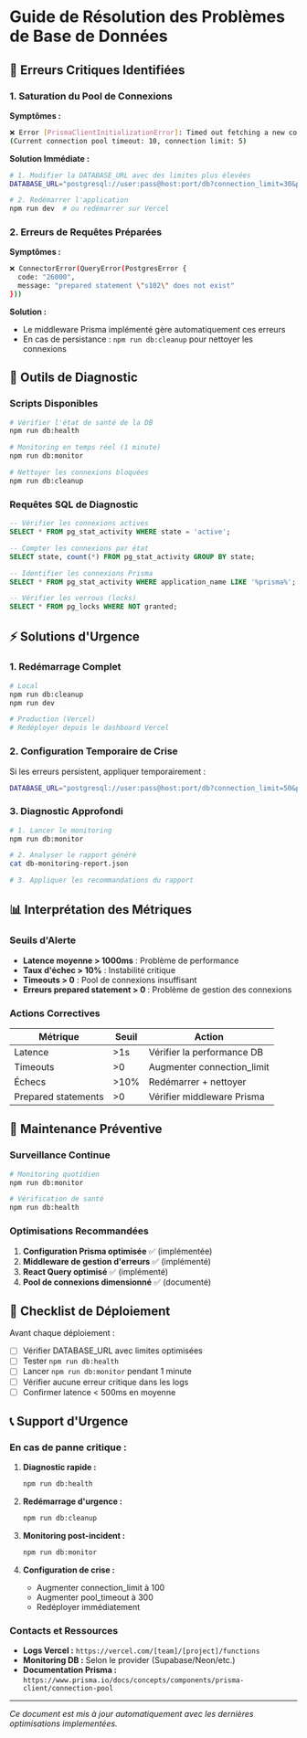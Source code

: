 # Guide de Résolution des Problèmes de Base de Données

## 🚨 Erreurs Critiques Identifiées

### 1. **Saturation du Pool de Connexions**

**Symptômes :**
```bash
❌ Error [PrismaClientInitializationError]: Timed out fetching a new connection from the connection pool
(Current connection pool timeout: 10, connection limit: 5)
```

**Solution Immédiate :**
```bash
# 1. Modifier la DATABASE_URL avec des limites plus élevées
DATABASE_URL="postgresql://user:pass@host:port/db?connection_limit=30&pool_timeout=60&connect_timeout=30"

# 2. Redémarrer l'application
npm run dev  # ou redémarrer sur Vercel
```

### 2. **Erreurs de Requêtes Préparées**

**Symptômes :**
```bash
❌ ConnectorError(QueryError(PostgresError {
  code: "26000",
  message: "prepared statement \"s102\" does not exist"
}))
```

**Solution :**
- Le middleware Prisma implémenté gère automatiquement ces erreurs
- En cas de persistance : `npm run db:cleanup` pour nettoyer les connexions

## 🔧 Outils de Diagnostic

### Scripts Disponibles

```bash
# Vérifier l'état de santé de la DB
npm run db:health

# Monitoring en temps réel (1 minute)
npm run db:monitor

# Nettoyer les connexions bloquées
npm run db:cleanup
```

### Requêtes SQL de Diagnostic

```sql
-- Vérifier les connexions actives
SELECT * FROM pg_stat_activity WHERE state = 'active';

-- Compter les connexions par état
SELECT state, count(*) FROM pg_stat_activity GROUP BY state;

-- Identifier les connexions Prisma
SELECT * FROM pg_stat_activity WHERE application_name LIKE '%prisma%';

-- Vérifier les verrous (locks)
SELECT * FROM pg_locks WHERE NOT granted;
```

## ⚡ Solutions d'Urgence

### 1. **Redémarrage Complet**

```bash
# Local
npm run db:cleanup
npm run dev

# Production (Vercel)
# Redéployer depuis le dashboard Vercel
```

### 2. **Configuration Temporaire de Crise**

Si les erreurs persistent, appliquer temporairement :

```bash
DATABASE_URL="postgresql://user:pass@host:port/db?connection_limit=50&pool_timeout=120&connect_timeout=60"
```

### 3. **Diagnostic Approfondi**

```bash
# 1. Lancer le monitoring
npm run db:monitor

# 2. Analyser le rapport généré
cat db-monitoring-report.json

# 3. Appliquer les recommandations du rapport
```

## 📊 Interprétation des Métriques

### Seuils d'Alerte

- **Latence moyenne > 1000ms** : Problème de performance
- **Taux d'échec > 10%** : Instabilité critique
- **Timeouts > 0** : Pool de connexions insuffisant
- **Erreurs prepared statement > 0** : Problème de gestion des connexions

### Actions Correctives

| Métrique | Seuil | Action |
|----------|-------|--------|
| Latence | >1s | Vérifier la performance DB |
| Timeouts | >0 | Augmenter connection_limit |
| Échecs | >10% | Redémarrer + nettoyer |
| Prepared statements | >0 | Vérifier middleware Prisma |

## 🏥 Maintenance Préventive

### Surveillance Continue

```bash
# Monitoring quotidien
npm run db:monitor

# Vérification de santé
npm run db:health
```

### Optimisations Recommandées

1. **Configuration Prisma optimisée** ✅ (implémentée)
2. **Middleware de gestion d'erreurs** ✅ (implémenté)
3. **React Query optimisé** ✅ (implémenté)
4. **Pool de connexions dimensionné** ✅ (documenté)

## 🚀 Checklist de Déploiement

Avant chaque déploiement :

- [ ] Vérifier DATABASE_URL avec limites optimisées
- [ ] Tester `npm run db:health`
- [ ] Lancer `npm run db:monitor` pendant 1 minute
- [ ] Vérifier aucune erreur critique dans les logs
- [ ] Confirmer latence < 500ms en moyenne

## 📞 Support d'Urgence

### En cas de panne critique :

1. **Diagnostic rapide :**
   ```bash
   npm run db:health
   ```

2. **Redémarrage d'urgence :**
   ```bash
   npm run db:cleanup
   ```

3. **Monitoring post-incident :**
   ```bash
   npm run db:monitor
   ```

4. **Configuration de crise :**
   - Augmenter connection_limit à 100
   - Augmenter pool_timeout à 300
   - Redéployer immédiatement

### Contacts et Ressources

- **Logs Vercel :** `https://vercel.com/[team]/[project]/functions`
- **Monitoring DB :** Selon le provider (Supabase/Neon/etc.)
- **Documentation Prisma :** `https://www.prisma.io/docs/concepts/components/prisma-client/connection-pool`

---

*Ce document est mis à jour automatiquement avec les dernières optimisations implementées.* 